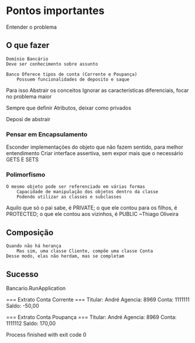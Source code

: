 # Pontos importantes
Entender o problema

## O que fazer
	Domínio Bancário
	Deve ser conhecimento sobre assunto

	Banco Oferece tipos de conta (Corrente e Poupança)
		Possuem funcionalidades de deposito e saque

Para isso Abstrair os conceitos
	Ignorar as características diferenciais, focar no problema maior

Sempre que definir Atributos, deixar como privados

Deposi de abstrair
### Pensar em Encapsulamento
Esconder implementações do objeto que não fazem sentido, para melhor entendimento 
		Criar interface assertiva, sem expor mais que o necessário
			GETS E SETS

### Polimorfismo
	O mesmo objeto pode ser referenciado em várias formas
		Capacidade de manipulação dos objetos dentro da classe
		Podendo utilizar as classes e subclasses
Aquilo que só o pai sabe, é PRIVATE; o que ele contou para os filhos, é PROTECTED; o que ele contou aos vizinhos, é PUBLIC 
~Thiago Oliveira

## Composição
	Quando não há herança
		Mas sim, uma classe Cliente, compõe uma classe Conta
	Desse modo, elas não herdam, mas se completam
 
## Sucesso 
Bancario.RunApplication

=== Extrato Conta Corrente ===
Titular: André
Agencia: 8969
Conta: 1111111
Saldo: -50,00

=== Extrato Conta Poupança ===
Titular: André
Agencia: 8969
Conta: 1111112
Saldo: 170,00

Process finished with exit code 0
 
	




